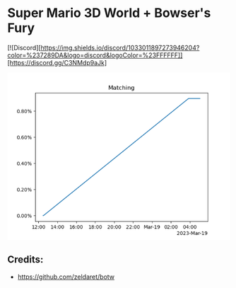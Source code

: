 # Super Mario 3D World + Bowser's Fury

[![Discord][https://img.shields.io/discord/1033011897273946204?color=%237289DA&logo=discord&logoColor=%23FFFFFF]][https://discord.gg/C3NMdp9aJk]

![Progress](data/progress.png)

## Credits:
- https://github.com/zeldaret/botw

